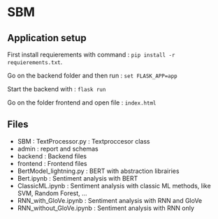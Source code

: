 # SBM
## Application setup
First install requierements with command : ``pip install -r requierements.txt``. 

Go on the backend folder and then run : ``set FLASK_APP=app``

Start the backend with : ``flask run``

Go on the folder frontend and open file : ``index.html``

## Files
* SBM : TextProcessor.py : Textproccesor class
* admin : report and schemas
* backend : Backend files
* frontend : Frontend files
* BertModel_lightning.py : BERT with abstraction librairies
* Bert.ipynb : Sentiment analysis with BERT
* ClassicML.ipynb : Sentiment analysis with classic ML methods, like SVM, Random Forest, ...
* RNN_with_GloVe.ipynb : Sentiment analysis with RNN and GloVe
* RNN_without_GloVe.ipynb : Sentiment analysis with RNN only 